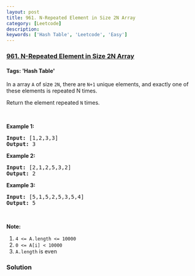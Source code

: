 ```yaml
---
layout: post
title: 961. N-Repeated Element in Size 2N Array
category: [Leetcode]
description: 
keywords: ['Hash Table', 'Leetcode', 'Easy']
---
```

### [961. N-Repeated Element in Size 2N Array](https://leetcode.com/problems/n-repeated-element-in-size-2n-array)

#### Tags: 'Hash Table'

<div class="content__u3I1 question-content__JfgR"><div><p>In a array <code>A</code> of size <code>2N</code>, there are <code>N+1</code> unique elements, and exactly one of these elements is repeated N times.</p>
<p>Return the element repeated <code>N</code> times.</p>
<p> </p>
<ol>
</ol>
<div>
<p><strong>Example 1:</strong></p>
<pre><strong>Input: </strong><span id="example-input-1-1">[1,2,3,3]</span>
<strong>Output: </strong><span id="example-output-1">3</span>
</pre>
<div>
<p><strong>Example 2:</strong></p>
<pre><strong>Input: </strong><span id="example-input-2-1">[2,1,2,5,3,2]</span>
<strong>Output: </strong><span id="example-output-2">2</span>
</pre>
<div>
<p><strong>Example 3:</strong></p>
<pre><strong>Input: </strong><span id="example-input-3-1">[5,1,5,2,5,3,5,4]</span>
<strong>Output: </strong><span id="example-output-3">5</span>
</pre>
<p> </p>
<p><strong>Note:</strong></p>
<ol>
<li><code>4 &lt;= A.length &lt;= 10000</code></li>
<li><code>0 &lt;= A[i] &lt; 10000</code></li>
<li><code>A.length</code> is even</li>
</ol>
</div>
</div>
</div>
</div></div>

### Solution
